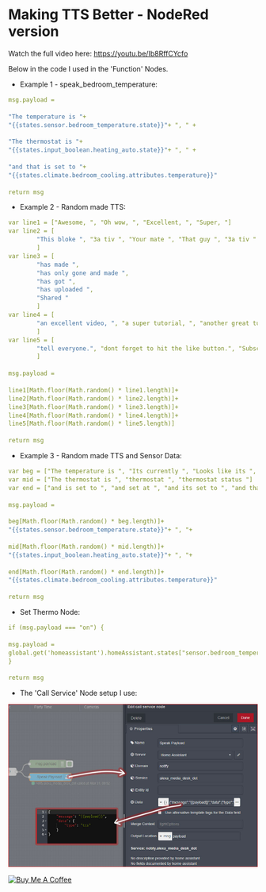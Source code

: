 # Making TTS Better - NodeRed version

Watch the full video here: https://youtu.be/Ib8RffCYcfo

Below in the code I used in the 'Function' Nodes.

* Example 1 - speak_bedroom_temperature:
```yaml
msg.payload =

"The temperature is "+
"{{states.sensor.bedroom_temperature.state}}"+ ", " +

"The thermostat is "+
"{{states.input_boolean.heating_auto.state}}"+ ", " +

"and that is set to "+
"{{states.climate.bedroom_cooling.attributes.temperature}}"

return msg
```
* Example 2 - Random made TTS:
```yaml
var line1 = ["Awesome, ", "Oh wow, ", "Excellent, ", "Super, "]
var line2 = [
        "This bloke ", "3a tiv ", "Your mate ", "That guy ", "3a tiv "
        ]
var line3 = [
        "has made ",
        "has only gone and made ",
        "has got ",
        "has uploaded ",
        "Shared "
        ]
var line4 = [
        "an excellent video, ", "a super tutorial, ", "another great tutorial, ", "a great video, "
        ]
var line5 = [
        "tell everyone.", "dont forget to hit the like button.", "Subscribe.", "did you like it?"
        ]

msg.payload =

line1[Math.floor(Math.random() * line1.length)]+
line2[Math.floor(Math.random() * line2.length)]+
line3[Math.floor(Math.random() * line3.length)]+
line4[Math.floor(Math.random() * line4.length)]+
line5[Math.floor(Math.random() * line5.length)]

return msg
```
* Example 3 - Random made TTS and Sensor Data:

```yaml
var beg = ["The temperature is ", "Its currently ", "Looks like its ", "I see its "]
var mid = ["The thermostat is ", "thermostat ", "thermostat status "]
var end = ["and is set to ", "and set at ", "and its set to ", "and that is set to "]

msg.payload =

beg[Math.floor(Math.random() * beg.length)]+
"{{states.sensor.bedroom_temperature.state}}"+ ", "+

mid[Math.floor(Math.random() * mid.length)]+
"{{states.input_boolean.heating_auto.state}}"+ ", "+

end[Math.floor(Math.random() * end.length)]+
"{{states.climate.bedroom_cooling.attributes.temperature}}"

return msg
```
* Set Thermo Node:
```yaml
if (msg.payload === "on") {

msg.payload =
global.get('homeassistant').homeAssistant.states["sensor.bedroom_temperature"].state;  
}

return msg
```

* The 'Call Service' Node setup I use:

![Image description](https://github.com/3ative/Making-TTS-Better-NodeRed/blob/master/Alexa-Call-Service-Node-Setup.jpg)

<a href="https://www.buymeacoffee.com/3ative" target="_blank"><img src="https://cdn.buymeacoffee.com/buttons/default-blue.png" alt="Buy Me A Coffee" style="height: 51px !important;width: 217px !important;" ></a>

